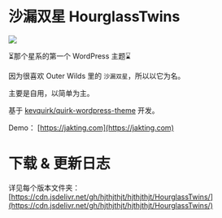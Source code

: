 # 沙漏双星 HourglassTwins

![](https://cdn.jsdelivr.net/gh/hjthjthjt/HourglassTwins/screenshot.png)

⏳那个星系的第一个 WordPress 主题⌛

因为很喜欢 Outer Wilds 里的 `沙漏双星`，所以以它为名。

主要是自用，以简单为主。

基于 [kevquirk/quirk-wordpress-theme](https://github.com/kevquirk/quirk-wordpress-theme) 开发。

Demo： [https://jakting.com](https://jakting.com)

# 下载 & 更新日志
详见每个版本文件夹：[https://cdn.jsdelivr.net/gh/hjthjthjt/hjthjthjt/HourglassTwins/](https://cdn.jsdelivr.net/gh/hjthjthjt/hjthjthjt/HourglassTwins/)

